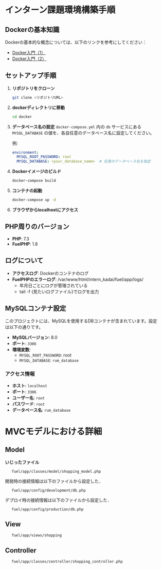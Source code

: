 # インターン課題環境構築手順

## Dockerの基本知識
Dockerの基本的な概念については、以下のリンクを参考にしてください：
- [Docker入門（1）](https://qiita.com/Sicut_study/items/4f301d000ecee98e78c9)
- [Docker入門（2）](https://qiita.com/takusan64/items/4d622ce1858c426719c7)

## セットアップ手順

1. **リポジトリをクローン**
   ```bash
   git clone <リポジトリURL>
   ```

2. **dockerディレクトリに移動**
   ```bash
   cd docker
   ```

3. **データベース名の設定**
   `docker-compose.yml` 内の `db` サービスにある `MYSQL_DATABASE` の値を、各自任意のデータベース名に設定してください。
   
   例:
   ```yaml
   environment:
     MYSQL_ROOT_PASSWORD: root
     MYSQL_DATABASE: <your_database_name>  # 任意のデータベース名を指定
   ```

4. **Dockerイメージのビルド**
   ```bash
   docker-compose build
   ```

5. **コンテナの起動**
   ```bash
   docker-compose up -d
   ```
6. **ブラウザからlocalhostにアクセス**

## PHP周りのバージョン
- **PHP**: 7.3
- **FuelPHP**: 1.8

## ログについて
- **アクセスログ**: Dockerのコンテナのログ
- **FuelPHPのエラーログ**: /var/www/html/intern_kadai/fuel/app/logs/
  - 年月日ごとにログが管理されている
  - tail -f {見たいログファイル}でログを出力

## MySQLコンテナ設定
このプロジェクトには、MySQLを使用するDBコンテナが含まれています。設定は以下の通りです。

- **MySQLバージョン**: 8.0
- **ポート**: `3306`
- **環境変数**:
  - `MYSQL_ROOT_PASSWORD`: root
  - `MYSQL_DATABASE`: `rum_database`

### アクセス情報
- **ホスト**: `localhost`
- **ポート**: `3306`
- **ユーザー名**: `root`
- **パスワード**: `root`
- **データベース名**: `rum_database`

# MVCモデルにおける詳細

## Model

**いじったファイル**
```
   fuel/app/classes/model/shopping_model.php
```

開発時の接続情報は以下のファイルから設定した．

```
   fuel/app/config/development/db.php
```

デプロイ時の接続情報は以下のファイルから設定した．

```
   fuel/app/config/production/db.php
```

## View
```
   fuel/app/views/shopping
```

## Controller
```
   fuel/app/classes/controller/shopping_controller.php
```